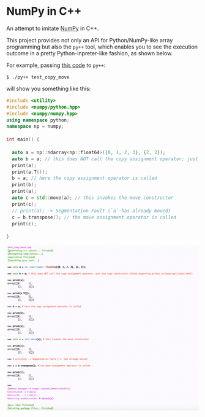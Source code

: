 # NumPy in C++

An attempt to imitate [NumPy](https://numpy.org/) in C++.

This project provides not only an API for Python/NumPy-like array programming but also the `py++` tool, which enables you to see the execution outcome in a pretty Python-inpreter-like fashion, as shown below.

For example, passing [this code](https://github.com/RyotaUshio/numpy/blob/main/test/test_copy_move.cpp) to `py++`:
```
$ ./py++ test_copy_move
```
will show you something like this:
```c++
#include <utility>
#include <numpy/python.hpp>
#include <numpy/numpy.hpp>
using namespace python;
namespace np = numpy;

int main() {
  
  auto a = np::ndarray<np::float64>({0, 1, 2, 3}, {2, 2});
  auto b = a; // this does NOT call the copy assignment operator; just the copy constructor (https://cpprefjp.github.io/lang/cpp11/auto.html)
  print(a);
  print(a.T());
  b = a; // here the copy assignment operator is called
  print(b);
  print(a);
  auto c = std::move(a); // this invokes the move constructor
  print(c);
  // print(a); -> Segmentation Fault (`a` has already moved)
  c = b.transpose(); // the move assignment operator is called
  print(c);
  
}
```

![a](https://github.com/RyotaUshio/numpy/blob/main/fig/py++.png?raw=true)


